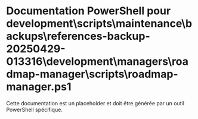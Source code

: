 # Documentation PowerShell pour development\scripts\maintenance\backups\references-backup-20250429-013316\development\managers\roadmap-manager\scripts\roadmap-manager.ps1

Cette documentation est un placeholder et doit être générée par un outil PowerShell spécifique.
